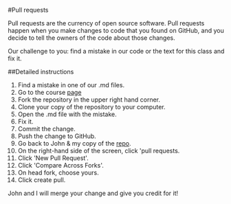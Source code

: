 #Pull requests

Pull requests are the currency of open source software. Pull requests happen when you make changes to code that you found on GitHub, and you decide to tell the owners of the code about those changes.

Our challenge to you: find a mistake in our code or the text for this class and fix it.

##Detailed instructions

1) Find a mistake in one of our .md files.  
2) Go to the course [page](https://github.com/wrightaprilm/TTU)  
3) Fork the repository in the upper right hand corner.  
4) Clone your copy of the repository to your computer.  
5) Open the .md file with the mistake.  
6) Fix it.  
7) Commit the change.  
8) Push the change to GitHub.  
9) Go back to John & my copy of the [repo](https://github.com/wrightaprilm/TTU).  
10) On the right-hand side of the screen, click 'pull requests.  
11) Click 'New Pull Request'.  
12) Click 'Compare Across Forks'.  
13) On head fork, choose yours.  
14) Click create pull.  

John and I will merge your change and give you credit for it!

